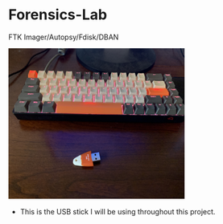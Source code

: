 # Forensics-Lab
FTK Imager/Autopsy/Fdisk/DBAN

<img src="https://github.com/NathanRelph/Forensics-Lab/blob/main/0.jpeg" width="350" height="300" />

- This is the USB stick I will be using throughout this project.
